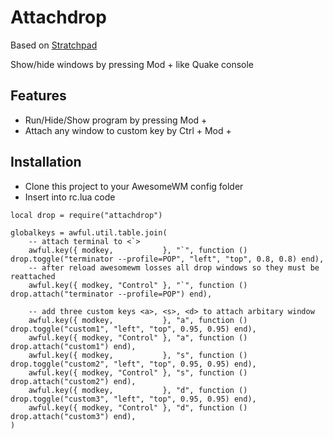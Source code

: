 Attachdrop
==========

Based on [Stratchpad](https://awesome.naquadah.org/wiki/Scratchpad_manager)

Show/hide windows by pressing Mod + <key> like Quake console

Features
--------

* Run/Hide/Show program by pressing Mod + <key>
* Attach any window to custom key by Ctrl + Mod + <key>

Installation
------------
* Clone this project to your AwesomeWM config folder
* Insert into rc.lua code
```
local drop = require("attachdrop")

globalkeys = awful.util.table.join(
    -- attach terminal to <`>
    awful.key({ modkey,           }, "`", function () drop.toggle("terminator --profile=POP", "left", "top", 0.8, 0.8) end),
    -- after reload awesomewm losses all drop windows so they must be reattached
    awful.key({ modkey, "Control" }, "`", function () drop.attach("terminator --profile=POP") end),

    -- add three custom keys <a>, <s>, <d> to attach arbitary window
    awful.key({ modkey,           }, "a", function () drop.toggle("custom1", "left", "top", 0.95, 0.95) end),
    awful.key({ modkey, "Control" }, "a", function () drop.attach("custom1") end),
    awful.key({ modkey,           }, "s", function () drop.toggle("custom2", "left", "top", 0.95, 0.95) end),
    awful.key({ modkey, "Control" }, "s", function () drop.attach("custom2") end),
    awful.key({ modkey,           }, "d", function () drop.toggle("custom3", "left", "top", 0.95, 0.95) end),
    awful.key({ modkey, "Control" }, "d", function () drop.attach("custom3") end),
)

```

